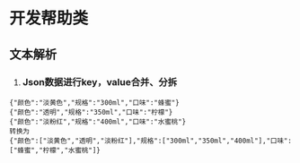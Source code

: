 # 开发帮助类

## 文本解析

1. ###  Json数据进行key，value合并、分拆

```
{"颜色":"淡黄色","规格":"300ml","口味":"蜂蜜"}
{"颜色":"透明","规格":"350ml","口味":"柠檬"}
{"颜色":"淡粉红","规格":"400ml","口味":"水蜜桃"}
转换为
{"颜色":["淡黄色","透明","淡粉红"],"规格":["300ml","350ml","400ml"],"口味":["蜂蜜","柠檬","水蜜桃"]}


```

